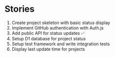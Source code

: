 # Stories
1. Create project skeleton with basic status display
2. Implement GitHub authentication with Auth.js
3. Add public API for status updates ✅
4. Setup D1 database for project status
5. Setup test framework and write integration tests
6. Display last update time for projects